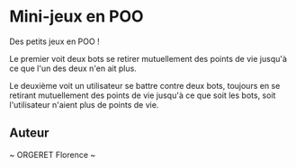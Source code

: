 # Mini-jeux en POO

Des petits jeux en POO !

Le premier voit deux bots se retirer mutuellement des points de vie jusqu'à ce que l'un des deux n'en ait plus.

Le deuxième voit un utilisateur se battre contre deux bots, toujours en se retirant mutuellement des points de vie jusqu'à ce que soit les bots, soit l'utilisateur n'aient plus de points de vie.

## Auteur

~ ORGERET Florence ~

